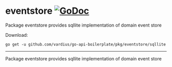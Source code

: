 # eventstore [![GoDoc](https://godoc.org/github.com/vardius/go-api-boilerplate/pkg/eventstore/sqllite?status.svg)](https://godoc.org/github.com/vardius/go-api-boilerplate/pkg/eventstore/sqllite)
Package eventstore provides sqllite implementation of domain event store

Download:
```shell
go get -u github.com/vardius/go-api-boilerplate/pkg/eventstore/sqllite
```

* * *
Package eventstore provides sqllite implementation of domain event store
